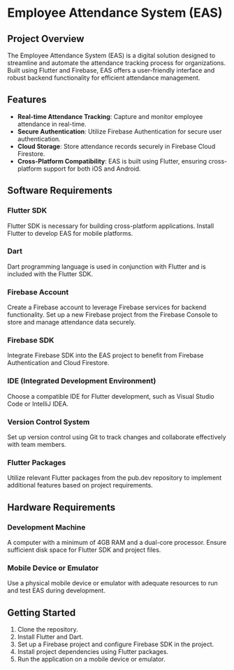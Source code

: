# Employee Attendance System (EAS)

## Project Overview

The Employee Attendance System (EAS) is a digital solution designed to streamline and automate the attendance tracking process for organizations. Built using Flutter and Firebase, EAS offers a user-friendly interface and robust backend functionality for efficient attendance management.

## Features

- **Real-time Attendance Tracking**: Capture and monitor employee attendance in real-time.
- **Secure Authentication**: Utilize Firebase Authentication for secure user authentication.
- **Cloud Storage**: Store attendance records securely in Firebase Cloud Firestore.
- **Cross-Platform Compatibility**: EAS is built using Flutter, ensuring cross-platform support for both iOS and Android.

## Software Requirements

### Flutter SDK

Flutter SDK is necessary for building cross-platform applications. Install Flutter to develop EAS for mobile platforms.

### Dart

Dart programming language is used in conjunction with Flutter and is included with the Flutter SDK.

### Firebase Account

Create a Firebase account to leverage Firebase services for backend functionality. Set up a new Firebase project from the Firebase Console to store and manage attendance data securely.

### Firebase SDK

Integrate Firebase SDK into the EAS project to benefit from Firebase Authentication and Cloud Firestore.

### IDE (Integrated Development Environment)

Choose a compatible IDE for Flutter development, such as Visual Studio Code or IntelliJ IDEA.

### Version Control System

Set up version control using Git to track changes and collaborate effectively with team members.

### Flutter Packages

Utilize relevant Flutter packages from the pub.dev repository to implement additional features based on project requirements.

## Hardware Requirements

### Development Machine

A computer with a minimum of 4GB RAM and a dual-core processor. Ensure sufficient disk space for Flutter SDK and project files.

### Mobile Device or Emulator

Use a physical mobile device or emulator with adequate resources to run and test EAS during development.

## Getting Started

1. Clone the repository.
2. Install Flutter and Dart.
3. Set up a Firebase project and configure Firebase SDK in the project.
4. Install project dependencies using Flutter packages.
5. Run the application on a mobile device or emulator.


